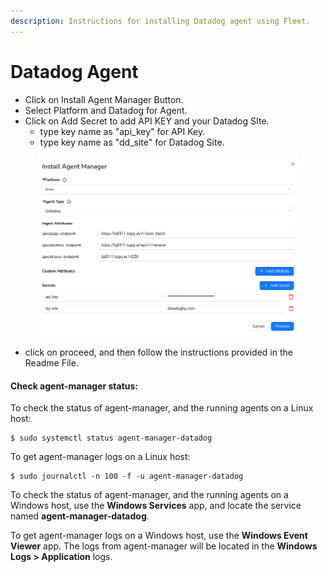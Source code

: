 ```yaml
---
description: Instructions for installing Datadog agent using Fleet.
---
```


# Datadog Agent

* Click on Install Agent Manager Button.
* Select Platform and Datadog for Agent.
* Click on Add Secret to add API KEY and your Datadog SIte.
  * type key name as "api\_key" for API Key.
  * type key name as "dd\_site" for Datadog Site.

<figure><img src="../../.gitbook/assets/image (492).png" alt=""><figcaption></figcaption></figure>

* click on proceed, and then follow the instructions provided in the Readme File.

#### Check agent-manager status:

To check the status of agent-manager, and the running agents on a Linux host:

```
$ sudo systemctl status agent-manager-datadog
```

To get agent-manager logs on a Linux host:

```
$ sudo journalctl -n 100 -f -u agent-manager-datadog
```

To check the status of agent-manager, and the running agents on a Windows host, use the **Windows Services** app, and locate the service named **agent-manager-datadog**.

To get agent-manager logs on a Windows host, use the **Windows Event Viewer** app. The logs from agent-manager will be located in the **Windows Logs > Application** logs.
